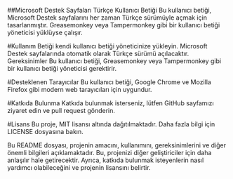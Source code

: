 ##Microsoft Destek Sayfaları Türkçe Kullanıcı Betiği
Bu kullanıcı betiği, Microsoft Destek sayfalarını her zaman Türkçe sürümüyle açmak için tasarlanmıştır. Greasemonkey veya Tampermonkey gibi bir kullanıcı betiği yöneticisi yüklüyse çalışır.

#Kullanım
Betiği kendi kullanıcı betiği yöneticinize yükleyin.
Microsoft Destek sayfalarında otomatik olarak Türkçe sürümü açılacaktır.
Gereksinimler
Bu kullanıcı betiği, Greasemonkey veya Tampermonkey gibi bir kullanıcı betiği yöneticisi gerektirir.

#Desteklenen Tarayıcılar
Bu kullanıcı betiği, Google Chrome ve Mozilla Firefox gibi modern web tarayıcıları için uygundur.

#Katkıda Bulunma
Katkıda bulunmak isterseniz, lütfen GitHub sayfamızı ziyaret edin ve pull request gönderin.

#Lisans
Bu proje, MIT lisansı altında dağıtılmaktadır. Daha fazla bilgi için LICENSE dosyasına bakın.

Bu README dosyası, projenin amacını, kullanımını, gereksinimlerini ve diğer önemli bilgileri açıklamaktadır. Bu, projenizi diğer geliştiriciler için daha anlaşılır hale getirecektir. Ayrıca, katkıda bulunmak isteyenlerin nasıl yardımcı olabileceğini ve projenin lisansını belirtir.
